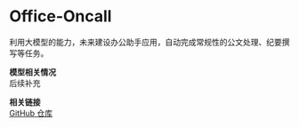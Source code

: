 # Office-Oncall
利用大模型的能力，未来建设办公助手应用，自动完成常规性的公文处理、纪要撰写等任务。

**模型相关情况**  
后续补充

**相关链接**  
[GitHub 仓库](https://github.com/InternLM/Tutorial)

